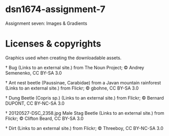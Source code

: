 # dsn1674-assignment-7
Assignment seven: Images &amp; Gradients

# Licenses & copyrights
Graphics used when creating the downloadable assets.

† Bug (Links to an external site.) from The Noun Project; © Andrey Semenenko, CC BY-SA 3.0

† Ant nest beetle (Paussinae, Carabidae) from a Javan mountain rainforest (Links to an external site.) from Flickr; © gbohne, CC BY-SA 3.0

† Dung Beetle (Copris sp.) (Links to an external site.) from Flickr; © Bernard DUPONT, CC BY-NC-SA 3.0

† 20120527-DSC_2358.jpg Male Stag Beetle (Links to an external site.) from Flickr; © Clifton Beard, CC BY-SA 3.0

† Dirt (Links to an external site.) from Flickr; © Threeboy, CC BY-NC-SA 3.0
